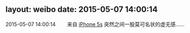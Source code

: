 layout: weibo
date: 2015-05-07 14:00:14
---
<meta name="referrer" content="no-referrer" />

2015-05-07 14:00:14  &nbsp;&nbsp;&nbsp;&nbsp;&nbsp;&nbsp; 来自 <a href="sinaweibo://customweibosource" rel="nofollow">iPhone 5s</a>
突然之间一股莫可名状的虚无感…… ​​​
